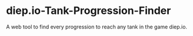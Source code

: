 # diep.io-Tank-Progression-Finder
A web tool to find every progression to reach any tank in the game diep.io.

